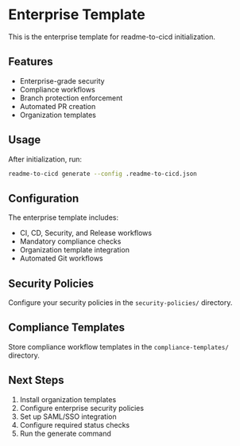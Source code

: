 # Enterprise Template

This is the enterprise template for readme-to-cicd initialization.

## Features

- Enterprise-grade security
- Compliance workflows
- Branch protection enforcement
- Automated PR creation
- Organization templates

## Usage

After initialization, run:

```bash
readme-to-cicd generate --config .readme-to-cicd.json
```

## Configuration

The enterprise template includes:
- CI, CD, Security, and Release workflows
- Mandatory compliance checks
- Organization template integration
- Automated Git workflows

## Security Policies

Configure your security policies in the `security-policies/` directory.

## Compliance Templates

Store compliance workflow templates in the `compliance-templates/` directory.

## Next Steps

1. Install organization templates
2. Configure enterprise security policies
3. Set up SAML/SSO integration
4. Configure required status checks
5. Run the generate command